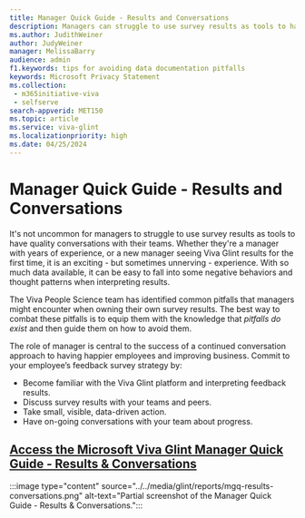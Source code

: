 ```yaml
---
title: Manager Quick Guide - Results and Conversations
description: Managers can struggle to use survey results as tools to have quality conversations with their teams. Whether they're a manager with years of experience, or a new manager seeing Viva Glint results for the first time, it is an exciting - but sometimes unnerving - experience. 
ms.author: JudithWeiner
author: JudyWeiner
manager: MelissaBarry
audience: admin
f1.keywords: tips for avoiding data documentation pitfalls
keywords: Microsoft Privacy Statement 
ms.collection: 
 - m365initiative-viva
 - selfserve
search-appverid: MET150
ms.topic: article
ms.service: viva-glint
ms.localizationpriority: high
ms.date: 04/25/2024
---
```


# Manager Quick Guide - Results and Conversations

It's not uncommon for managers to struggle to use survey results as tools to have quality conversations with their teams. Whether they're a manager with years of experience, or a new manager seeing Viva Glint results for the first time, it is an exciting - but sometimes unnerving - experience. With so much data available, it can be easy to fall into some negative behaviors and thought patterns when interpreting results.

The Viva People Science team has identified common pitfalls that managers might encounter when owning their own survey results. The best way to combat these pitfalls is to equip them with the knowledge that *pitfalls do exist* and then guide them on how to avoid them.

The role of manager is central to the success of a continued conversation approach to having happier employees and improving business. Commit to your employee’s feedback survey strategy by:

- Become familiar with the Viva Glint platform and interpreting feedback results.
- Discuss survey results with your teams and peers.
- Take small, visible, data-driven action.
- Have on-going conversations with your team about progress.

## [Access the Microsoft Viva Glint Manager Quick Guide - Results & Conversations](https://go.microsoft.com/fwlink/?linkid=2269530)

:::image type="content" source="../../media/glint/reports/mgq-results-conversations.png" alt-text="Partial screenshot of the Manager Quick Guide - Results & Conversations.":::

